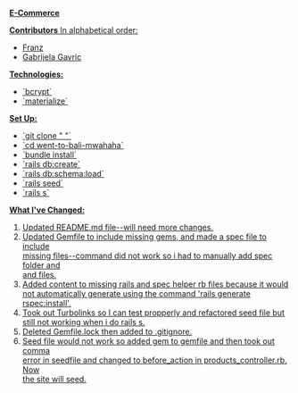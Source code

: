 **<u>E-Commerce<u>**

**Contributors**
In alphabetical order:
<ul>
  <li>Franz</li>
  <li>Gabrijela Gavric</li>
</ul>

**Technologies:**
<ul>
  <li>`bcrypt`</li>
  <li>`materialize`</li>
</ul>

**Set Up:**
<ul>
  <li>`git clone " "`</li>
  <li>`cd went-to-bali-mwahaha`</li>
  <li>`bundle install`</li>
  <li>`rails db:create`</li>
  <li>`rails db:schema:load`</li>
  <li>`rails seed`</li>
  <li>`rails s`</li>
</ul>

**What I've Changed:**
1) Updated README.md file--will need more changes.
2) Updated Gemfile to include missing gems, and made a spec file to include<br>
missing files--command did not work so i had to manually add spec folder and<br>
 and files.
3) Added content to missing rails and spec helper rb files because it would <br>
not automatically generate using the command 'rails generate rspec:install'.
4) Took out Turbolinks so I can test propperly and refactored seed file but <br>
still not working when i do rails s.
5) Deleted Gemfile.lock then added to .gitignore.
6) Seed file would not work so added gem to gemfile and then took out comma </br>
error in seedfile and changed to before_action in products_controller.rb. Now <br>
the site will seed.

